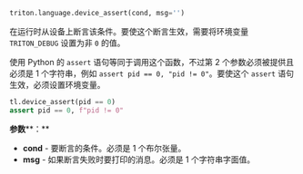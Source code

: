 ```python
triton.language.device_assert(cond, msg='')
```


在运行时从设备上断言该条件。要使这个断言生效，需要将环境变量 `TRITON_DEBUG` 设置为非 `0` 的值。


使用 Python 的 `assert` 语句等同于调用这个函数，不过第 2 个参数必须被提供且必须是 1 个字符串，例如  `assert pid == 0, "pid != 0"`。要使这个 `assert` 语句生效，必须设置环境变量。


```python
tl.device_assert(pid == 0)
assert pid == 0, f"pid != 0"
```


**参数****：**

* **cond** - 要断言的条件。必须是 1 个布尔张量。
* **msg** - 如果断言失败时要打印的消息。必须是 1 个字符串字面值。

